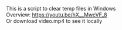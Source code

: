 This is a script to clear temp files in Windows <br>
Overview:
https://youtu.be/hX__MwcVF_8 <br>
Or download video.mp4 to see it locally